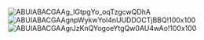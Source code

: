 ![ABUIABACGAAg_IGtpgYo_oqTzgcwQDhA](https://github.com/xiaoniangaoh/new42499704.github.io/assets/112637370/5121a49a-ea0a-46fa-8a13-e11a15890a09)
![ABUIABACGAAgnpWykwYol4nUUDDOCTjBBQ!100x100](https://github.com/xiaoniangaoh/new42499704.github.io/assets/112637370/0a71a2b3-7eab-41bc-82de-a41f17e893ba)
![ABUIABACGAAgrJzKnQYogoeYtgQw0AU4wAo!100x100](https://github.com/xiaoniangaoh/new42499704.github.io/assets/112637370/5b652b24-44af-463d-9ffc-f15d634ff3f9)
